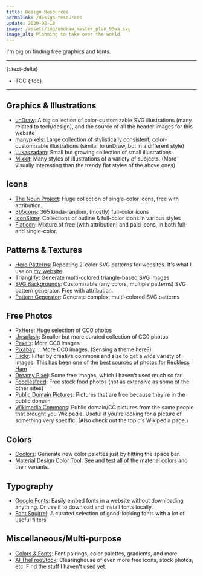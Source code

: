 ```yaml
---
title: Design Resources
permalink: /design-resources
update: 2020-02-18
image: /assets/img/undraw_master_plan_95wa.svg
image_alt: Planning to take over the world
---
```


I'm big on finding free graphics and fonts.

---

<!-- #### Table of Contents -->
{:.text-delta}

- TOC
{:toc}

---


## Graphics & Illustrations

- [unDraw](https://undraw.co/illustrations): A big collection of color-customizable SVG illustrations (many related to tech/design), and the source of all the header images for this website
- [manypixels](https://gallery.manypixels.co/): Large collection of stylistically consistent, color-customizable illustrations (similar to unDraw, but in a different style)
- [Lukaszadam](https://lukaszadam.com/illustrations): Small but growing collection of small illustrations
- [Mixkit](https://mixkit.co/free-stock-art/): Many styles of illustrations of a variety of subjects. (More visually interesting than the trendy flat styles of the above ones)

## Icons

- [The Noun Project](https://thenounproject.com/): Huge collection of single-color icons, free with attribution.
- [365cons](http://www.365cons.com/): 365 kinda-random, (mostly) full-color icons
- [IconStore](https://iconstore.co/): Collections of outline & full-color icons in various styles
- [Flaticon](https://www.flaticon.com/): Mixture of free (with attribution) and paid icons, in both full- and single-color.

## Patterns & Textures

- [Hero Patterns](https://www.heropatterns.com/): Repeating 2-color SVG patterns for websites. It's what I use on [my website](https://juliaebert.com).
- [Trianglify](https://trianglify.io/): Generate multi-colored triangle-based SVG images
- [SVG Backgrounds](https://www.svgbackgrounds.com/): Customizable (any colors, multiple patterns) SVG pattern generator. Free with attribution.
- [Pattern Generator](https://beautifuldingbats.com/pattern-generator/): Generate complex, multi-colored SVG patterns

## Free Photos

- [PxHere](https://pxhere.com/): Huge selection of CC0 photos
- [Unsplash](https://unsplash.com/): Smaller but more curated collection of CC0 photos
- [Pexels](https://www.pexels.com/): More CC0 images
- [Pixabay](https://pixabay.com/): ...More CC0 images. (Sensing a theme here?)
- [Flickr](https://www.flickr.com/): Filter by creative commons and size to get a wide variety of images. This has been one of the best sources of photos for [Reckless Ham](https://recklessham.com/)
- [Dreamy Pixel](http://dreamypixel.com/gallery-of-free-photograhs-images/): Some free images, which I haven't used much so far
- [Foodiesfeed](https://www.foodiesfeed.com/): Free stock food photos (not as extensive as some of the other sites)
- [Public Domain Pictures](https://www.publicdomainpictures.net/en/): Pictures that are free because they're in the public domain
- [Wikimedia Commons](https://commons.wikimedia.org/wiki/Main_Page): Public domain/CC pictures from the same people that brought you Wikipedia. Useful if you're looking for a picture of something very specific. (Also check out the topic's Wikipedia page.)

## Colors

- [Coolors](https://coolors.co/app): Generate new color palettes just by hitting the space bar.
- [Material Design Color Tool](https://material.io/resources/color/): See and test all of the material colors and their variants.

## Typography

- [Google Fonts](https://fonts.google.com/): Easily embed fonts in a website without downloading anything. Or use it to download and install fonts locally.
- [Font Squirrel](https://www.fontsquirrel.com/): A curated selection of good-looking fonts with a lot of useful filters

## Miscellaneous/Multi-purpose

- [Colors & Fonts](https://www.colorsandfonts.com/): Font pairings, color palettes, gradients, and more
- [AllTheFreeStock](https://allthefreestock.com/): Clearinghouse of even more free icons, stock photos, etc. Find the stuff I haven't used yet.
